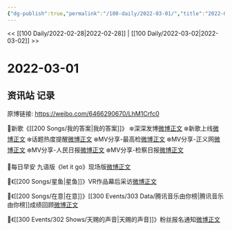 ```yaml
---
{"dg-publish":true,"permalink":"/100-daily/2022-03-01/","title":"2022-03-01"}
---
```



<< [[100 Daily/2022-02-28\|2022-02-28]] | [[100 Daily/2022-03-02\|2022-03-02]] >>

# 2022-03-01

## 资讯站 记录

原博链接: https://weibo.com/6466290670/LhM1Crfc0

🌟新歌《[[200 Songs/我的答案\|我的答案]]》
❄️深深发博[微博正文](https://m.weibo.cn/6466290670/4742157845661397)
❄️新歌上线[微博正文](https://m.weibo.cn/6466290670/4742000400404596)
❄️话题热度提醒[微博正文](https://m.weibo.cn/6466290670/4742147666085131)
❄️MV分享-最高检[微博正文](https://m.weibo.cn/6466290670/4742136157702111)
❄️MV分享-正义网[微博正文](https://m.weibo.cn/6466290670/4742136542792723)
❄️MV分享-人民日报[微博正文](https://m.weibo.cn/6466290670/4742137109023301)
❄️MV分享-检察日报[微博正文](https://m.weibo.cn/6466290670/4742142285317041)

🌟每日早安
九语版《let it go》现场版[微博正文](https://m.weibo.cn/6466290670/4742129076668619)

🌟《[[200 Songs/星鱼\|星鱼]]》VR作品幕后采访[微博正文](https://m.weibo.cn/6466290670/4742214910219399)

🌟《[[200 Songs/在意\|在意]]》[[300 Events/303 Data/腾讯音乐由你榜\|腾讯音乐由你榜]]成绩回顾[微博正文](https://m.weibo.cn/6466290670/4742287932002713)

🌟《[[300 Events/302 Shows/天赐的声音\|天赐的声音]]》粉丝报名通知[微博正文](https://m.weibo.cn/6466290670/4742305451872043)
